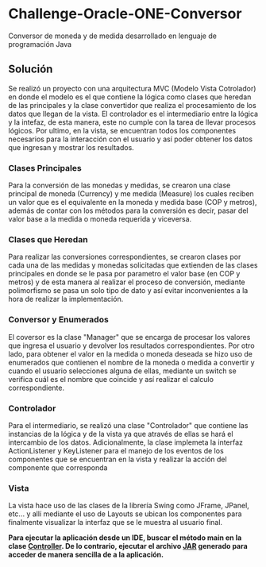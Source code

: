 # Challenge-Oracle-ONE-Conversor

Conversor de moneda y de medida desarrollado en lenguaje de programación Java

## Solución
Se realizó un proyecto con una arquitectura MVC (Modelo Vista Cotrolador) en donde el modelo es el que contiene 
la lógica como clases que heredan de las principales y la clase convertidor que realiza el procesamiento de los
datos que llegan de la vista. El controlador es el intermediario entre la lógica y la intefaz, de esta manera,
este no cumple con la tarea de llevar procesos lógicos. Por ultimo, en la vista, se encuentran todos los componentes
necesarios para la interacción con el usuario y así poder obtener los datos que ingresan y mostrar los resultados.

### Clases Principales
Para la conversión de las monedas y medidas, se crearon una clase principal de moneda (Currency) y me medida (Measure)
los cuales reciben un valor que es el equivalente en la moneda y medida base (COP y metros), además de contar con los 
métodos para la conversión es decir, pasar del valor base a la medida o moneda requerida y viceversa.

### Clases que Heredan
Para realizar las conversiones correspondientes, se crearon clases por cada una de las medidas y monedas solicitadas que 
extienden de las clases principales en donde se le pasa por parametro el valor base (en COP y metros) y de esta manera
al realizar el proceso de conversión, mediante polimorfismo se pasa un solo tipo de dato y así evitar inconvenientes a 
la hora de realizar la implementación.

### Conversor y Enumerados
El coversor es la clase "Manager" que se encarga de procesar los valores que ingresa el usuario y devolver los resultados
correspondientes. Por otro lado, para obtener el valor en la medida o moneda deseada se hizo uso de enumerados que contienen
el nombre de la moneda o medida a convertir y cuando el usuario selecciones alguna de ellas, mediante un switch se verifica
cuál es el nombre que coincide y así realizar el calculo correspondiente. 

### Controlador
Para el intermediario, se realizó una clase "Controlador" que contiene las instancias de la lógica y de la vista ya que
através de ellas se hará el intercambio de los datos. Adicionalmente, la clase implemeta la interfaz ActionListener y
KeyListener para el manejo de los eventos de los componentes que se encuentran en la vista y realizar la acción del 
componente que corresponda

### Vista
La vista hace uso de las clases de la librería Swing como JFrame, JPanel, etc... y allí mediante el uso de Layouts se
ubican los componentes para finalmente visualizar la interfaz que se le muestra al usuario final.

**Para ejecutar la aplicación desde un IDE, buscar el método main en la clase [Controller](./src/controllers/Controller.java).
De lo contrario, ejecutar el archivo [JAR](./conversorChallenge.jar) generado para acceder de manera sencilla de a la aplicación.**

